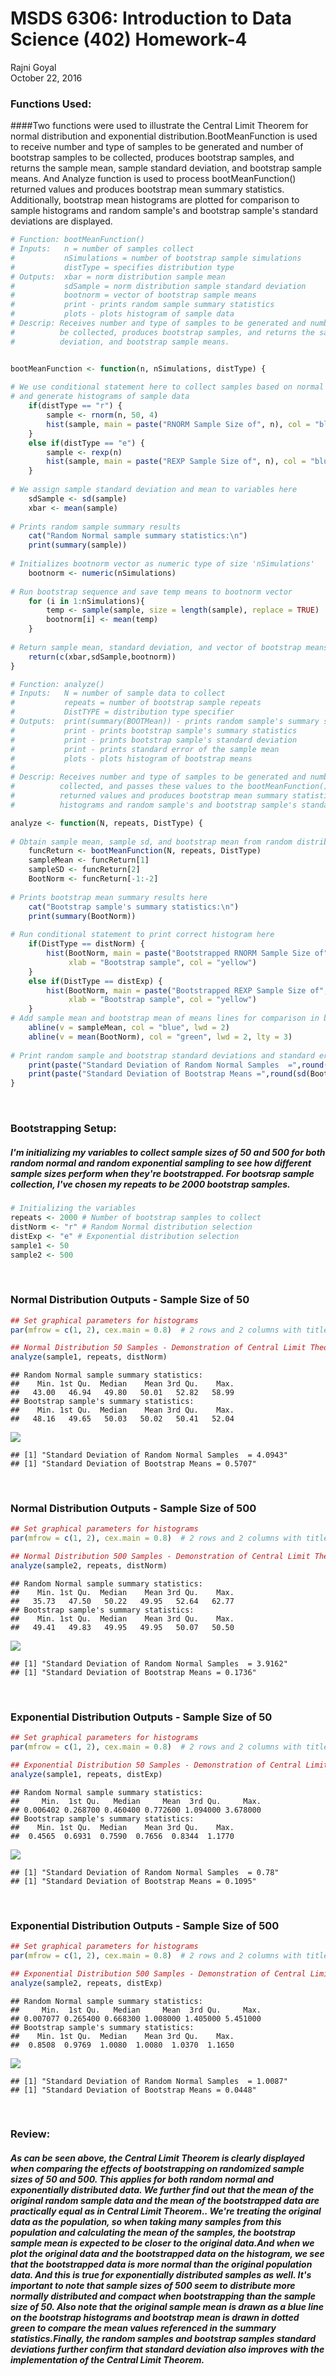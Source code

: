# MSDS 6306: Introduction to Data Science (402) Homework-4
Rajni Goyal  
October 22, 2016  





### Functions Used:
####Two functions were used to illustrate the Central Limit Theorem for normal distribution and exponential distribution.BootMeanFunction is used to receive number and type of samples to be generated and number of bootstrap samples to be collected, produces bootstrap samples, and returns the sample mean, sample standard deviation, and bootstrap sample means. And Analyze function is used to process bootMeanFunction() returned values and produces bootstrap mean summary statistics. Additionally, bootstrap mean histograms are plotted for comparison to sample histograms and random sample's and bootstrap sample's standard deviations are displayed.


```r
# Function: bootMeanFunction()
# Inputs:   n = number of samples collect
#           nSimulations = number of bootstrap sample simulations
#           distType = specifies distribution type 
# Outputs:  xbar = norm distribution sample mean
#           sdSample = norm distribution sample standard deviation
#           bootnorm = vector of bootstrap sample means
#           print - prints random sample summary statistics
#           plots - plots histogram of sample data
# Descrip: Receives number and type of samples to be generated and number of bootstrap samples to
#          be collected, produces bootstrap samples, and returns the sample mean, sample standard 
#          deviation, and bootstrap sample means.


bootMeanFunction <- function(n, nSimulations, distType) {
    
# We use conditional statement here to collect samples based on normal or exponential distribution
# and generate histograms of sample data
    if(distType == "r") {
        sample <- rnorm(n, 50, 4)
        hist(sample, main = paste("RNORM Sample Size of", n), col = "blue")
    }
    else if(distType == "e") {
        sample <- rexp(n)
        hist(sample, main = paste("REXP Sample Size of", n), col = "blue")
    }
    
# We assign sample standard deviation and mean to variables here
    sdSample <- sd(sample)
    xbar <- mean(sample)
    
# Prints random sample summary results 
    cat("Random Normal sample summary statistics:\n")
    print(summary(sample))
    
# Initializes bootnorm vector as numeric type of size 'nSimulations'
    bootnorm <- numeric(nSimulations)
    
# Run bootstrap sequence and save temp means to bootnorm vector
    for (i in 1:nSimulations){
        temp <- sample(sample, size = length(sample), replace = TRUE)
        bootnorm[i] <- mean(temp)
    }
    
# Return sample mean, standard deviation, and vector of bootstrap means here using c vector
    return(c(xbar,sdSample,bootnorm))
}
```


```r
# Function: analyze()
# Inputs:   N = number of sample data to collect
#           repeats = number of bootstrap sample repeats
#           DistTYPE = distribution type specifier
# Outputs:  print(summary(BOOTMean)) - prints random sample's summary statistics
#           print - prints bootstrap sample's summary statistics
#           print - prints bootstrap sample's standard deviation
#           print - prints standard error of the sample mean
#           plots - plots histogram of bootstrap means
#
# Descrip: Receives number and type of samples to be generated and number of bootstrap samples to be
#          collected, and passes these values to the bootMeanFunction() function.Processes bootMeanFunction()
#          returned values and produces bootstrap mean summary statistics. Additionally, bootstrap mean histograms are #          plotted for comparison to sample
#          histograms and random sample's and bootstrap sample's standard deviations are displayed.

analyze <- function(N, repeats, DistType) {
    
# Obtain sample mean, sample sd, and bootstrap mean from random distribution
    funcReturn <- bootMeanFunction(N, repeats, DistType)
    sampleMean <- funcReturn[1]
    sampleSD <- funcReturn[2]
    BootNorm <- funcReturn[-1:-2]
    
# Prints bootstrap mean summary results here
    cat("Bootstrap sample's summary statistics:\n")
    print(summary(BootNorm))
    
# Run conditional statement to print correct histogram here
    if(DistType == distNorm) {
        hist(BootNorm, main = paste("Bootstrapped RNORM Sample Size of", N),
             xlab = "Bootstrap sample", col = "yellow")
    }
    else if(DistType == distExp) {
        hist(BootNorm, main = paste("Bootstrapped REXP Sample Size of", N),
             xlab = "Bootstrap sample", col = "yellow")
    }
# Add sample mean and bootstrap mean of means lines for comparison in bootstrap histogram
    abline(v = sampleMean, col = "blue", lwd = 2)
    abline(v = mean(BootNorm), col = "green", lwd = 2, lty = 3)
    
# Print random sample and bootstrap standard deviations and standard error
    print(paste("Standard Deviation of Random Normal Samples  =",round(sampleSD,4)))
    print(paste("Standard Deviation of Bootstrap Means =",round(sd(BootNorm),4)))
}
```

<br>

### Bootstrapping Setup:
##### I'm initializing my variables to collect sample sizes of 50 and 500 for both random normal and random exponential sampling to see how different sample sizes perform when they're bootstrapped. For bootsrap sample collection, I've chosen my repeats to be 2000 bootstrap samples.

```r
# Initializing the variables
repeats <- 2000 # Number of bootstrap samples to collect
distNorm <- "r" # Random Normal distribution selection
distExp <- "e" # Exponential distribution selection
sample1 <- 50
sample2 <- 500
```

<br>

### Normal Distribution Outputs - Sample Size of 50

```r
## Set graphical parameters for histograms
par(mfrow = c(1, 2), cex.main = 0.8)  # 2 rows and 2 columns with title text shrink by 20%

## Normal Distribution 50 Samples - Demonstration of Central Limit Theorem
analyze(sample1, repeats, distNorm)
```

```
## Random Normal sample summary statistics:
##    Min. 1st Qu.  Median    Mean 3rd Qu.    Max. 
##   43.00   46.94   49.80   50.01   52.82   58.99 
## Bootstrap sample's summary statistics:
##    Min. 1st Qu.  Median    Mean 3rd Qu.    Max. 
##   48.16   49.65   50.03   50.02   50.41   52.04
```

![](RGoyal_RHomeworkAssignment4_files/figure-html/unnamed-chunk-4-1.png)<!-- -->

```
## [1] "Standard Deviation of Random Normal Samples  = 4.0943"
## [1] "Standard Deviation of Bootstrap Means = 0.5707"
```

<br>

### Normal Distribution Outputs - Sample Size of 500

```r
## Set graphical parameters for histograms
par(mfrow = c(1, 2), cex.main = 0.8)  # 2 rows and 2 columns with title text shrink by 20%

## Normal Distribution 500 Samples - Demonstration of Central Limit Theorem
analyze(sample2, repeats, distNorm)
```

```
## Random Normal sample summary statistics:
##    Min. 1st Qu.  Median    Mean 3rd Qu.    Max. 
##   35.73   47.50   50.22   49.95   52.64   62.77 
## Bootstrap sample's summary statistics:
##    Min. 1st Qu.  Median    Mean 3rd Qu.    Max. 
##   49.41   49.83   49.95   49.95   50.07   50.50
```

![](RGoyal_RHomeworkAssignment4_files/figure-html/unnamed-chunk-5-1.png)<!-- -->

```
## [1] "Standard Deviation of Random Normal Samples  = 3.9162"
## [1] "Standard Deviation of Bootstrap Means = 0.1736"
```

<br>

### Exponential Distribution Outputs - Sample Size of 50

```r
## Set graphical parameters for histograms
par(mfrow = c(1, 2), cex.main = 0.8)  # 2 rows and 2 columns with title text shrink by 20%

## Exponential Distribution 50 Samples - Demonstration of Central Limit Theorem
analyze(sample1, repeats, distExp)
```

```
## Random Normal sample summary statistics:
##     Min.  1st Qu.   Median     Mean  3rd Qu.     Max. 
## 0.006402 0.268700 0.460400 0.772600 1.094000 3.678000 
## Bootstrap sample's summary statistics:
##    Min. 1st Qu.  Median    Mean 3rd Qu.    Max. 
##  0.4565  0.6931  0.7590  0.7656  0.8344  1.1770
```

![](RGoyal_RHomeworkAssignment4_files/figure-html/unnamed-chunk-6-1.png)<!-- -->

```
## [1] "Standard Deviation of Random Normal Samples  = 0.78"
## [1] "Standard Deviation of Bootstrap Means = 0.1095"
```

<br>

### Exponential Distribution Outputs - Sample Size of 500

```r
## Set graphical parameters for histograms
par(mfrow = c(1, 2), cex.main = 0.8)  # 2 rows and 2 columns with title text shrink by 20%

## Exponential Distribution 500 Samples - Demonstration of Central Limit Theorem
analyze(sample2, repeats, distExp)
```

```
## Random Normal sample summary statistics:
##     Min.  1st Qu.   Median     Mean  3rd Qu.     Max. 
## 0.007077 0.265400 0.668300 1.008000 1.405000 5.451000 
## Bootstrap sample's summary statistics:
##    Min. 1st Qu.  Median    Mean 3rd Qu.    Max. 
##  0.8508  0.9769  1.0080  1.0080  1.0370  1.1650
```

![](RGoyal_RHomeworkAssignment4_files/figure-html/unnamed-chunk-7-1.png)<!-- -->

```
## [1] "Standard Deviation of Random Normal Samples  = 1.0087"
## [1] "Standard Deviation of Bootstrap Means = 0.0448"
```

<br>


### Review:
##### As can be seen above, the Central Limit Theorem is clearly displayed when comparing the effects of bootstrapping on randomized sample sizes of 50 and 500. This applies for both random normal and exponentially distributed data. We further find out that the mean of the original random sample data and the mean of the bootstrapped data are practically equal as in Central Limit Theorem.. We're treating the original data as the population, so when taking many samples from this population and calculating the mean of the samples, the bootstrap sample mean is expected to be closer to the original data.And when we plot the original data and the bootstrapped data on the histogram, we see that the bootstrapped data is more normal than the original population data. And this is true for exponentially distributed samples as well. It's important to note that sample sizes of 500 seem to distribute more normally distributed and compact when bootstrapping than the sample size of 50. Also note that the original sample mean is drawn as a blue line on the bootstrap histograms and bootstrap mean is drawn in dotted green to compare the mean values referenced in the summary statistics.Finally, the random samples and bootstrap samples standard deviations further confirm that standard deviation also improves with the implementation of the Central Limit Theorem. 
